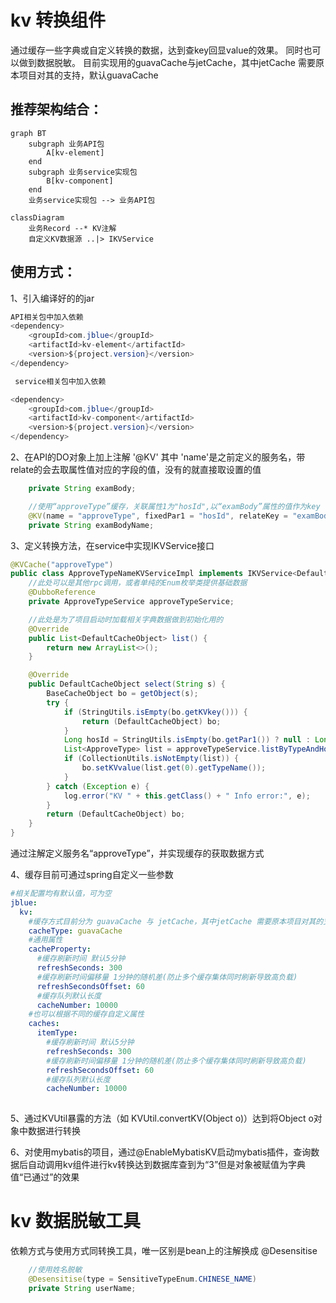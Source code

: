 
# kv 转换组件
通过缓存一些字典或自定义转换的数据，达到查key回显value的效果。
同时也可以做到数据脱敏。
目前实现用的guavaCache与jetCache，其中jetCache 需要原本项目对其的支持，默认guavaCache
## 推荐架构结合：
```mermaid
graph BT
    subgraph 业务API包
        A[kv-element]
    end
    subgraph 业务service实现包
        B[kv-component]
    end
    业务service实现包 --> 业务API包
```
```mermaid
classDiagram
    业务Record --* KV注解
    自定义KV数据源 ..|> IKVService
```


## 使用方式：
1、引入编译好的的jar
```java
API相关包中加入依赖
<dependency>
    <groupId>com.jblue</groupId>
    <artifactId>kv-element</artifactId>
    <version>${project.version}</version>
</dependency>

 service相关包中加入依赖

<dependency>
    <groupId>com.jblue</groupId>
    <artifactId>kv-component</artifactId>
    <version>${project.version}</version>
</dependency>

```

2、在API的DO对象上加上注解 '@KV'
其中 'name'是之前定义的服务名，带relate的会去取属性值对应的字段的值，没有的就直接取设置的值
```java
    private String examBody;

    //使用“approveType”缓存，关联属性1为"hosId",以“examBody”属性的值作为key
    @KV(name = "approveType", fixedPar1 = "hosId", relateKey = "examBody")
    private String examBodyName;
```

3、定义转换方法，在service中实现IKVService接口
```java
@KVCache("approveType")
public class ApproveTypeNameKVServiceImpl implements IKVService<DefaultCacheObject> {
    //此处可以是其他rpc调用，或者单纯的Enum枚举类提供基础数据
    @DubboReference
    private ApproveTypeService approveTypeService;

    //此处是为了项目启动时加载相关字典数据做到初始化用的
    @Override
    public List<DefaultCacheObject> list() {
        return new ArrayList<>();
    }

    @Override
    public DefaultCacheObject select(String s) {
        BaseCacheObject bo = getObject(s);
        try {
            if (StringUtils.isEmpty(bo.getKVkey())) {
                return (DefaultCacheObject) bo;
            }
            Long hosId = StringUtils.isEmpty(bo.getPar1()) ? null : Long.valueOf(bo.getPar1());
            List<ApproveType> list = approveTypeService.listByTypeAndHosId(bo.getKVkey(), hosId);
            if (CollectionUtils.isNotEmpty(list)) {
                bo.setKVvalue(list.get(0).getTypeName());
            }
        } catch (Exception e) {
            log.error("KV " + this.getClass() + " Info error:", e);
        }
        return (DefaultCacheObject) bo;
    }
}
```
通过注解定义服务名“approveType”，并实现缓存的获取数据方式

4、缓存目前可通过spring自定义一些参数
```yaml
#相关配置均有默认值，可为空
jblue:
  kv:
    #缓存方式目前分为 guavaCache 与 jetCache，其中jetCache 需要原本项目对其的支持，目前默认guavaCache
    cacheType: guavaCache
    #通用属性
    cacheProperty:
      #缓存刷新时间 默认5分钟
      refreshSeconds: 300
      #缓存刷新时间偏移量 1分钟的随机差(防止多个缓存集体同时刷新导致高负载)
      refreshSecondsOffset: 60
      #缓存队列默认长度
      cacheNumber: 10000
    #也可以根据不同的缓存自定义属性
    caches:
      itemType:
        #缓存刷新时间 默认5分钟
        refreshSeconds: 300
        #缓存刷新时间偏移量 1分钟的随机差(防止多个缓存集体同时刷新导致高负载)
        refreshSecondsOffset: 60
        #缓存队列默认长度
        cacheNumber: 10000
      

```

5、通过KVUtil暴露的方法（如 KVUtil.convertKV(Object o)）达到将Object o对象中数据进行转换

6、对使用mybatis的项目，通过@EnableMybatisKV启动mybatis插件，查询数据后自动调用kv组件进行kv转换达到数据库查到为“3”但是对象被赋值为字典值“已通过”的效果


# kv 数据脱敏工具
依赖方式与使用方式同转换工具，唯一区别是bean上的注解换成 @Desensitise
```java
    //使用姓名脱敏
    @Desensitise(type = SensitiveTypeEnum.CHINESE_NAME)
    private String userName;
```